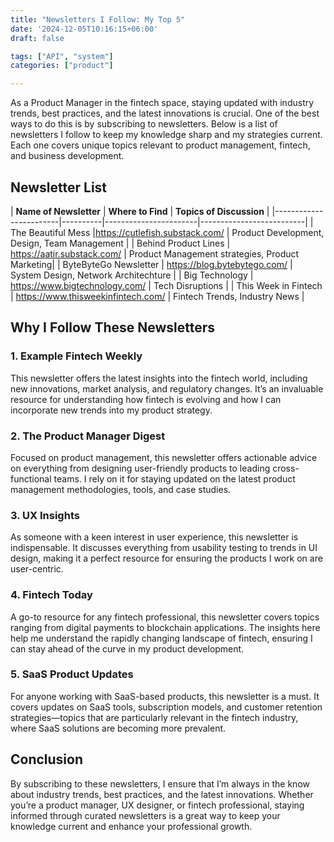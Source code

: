 ```yaml
---
title: "Newsletters I Follow: My Top 5"
date: '2024-12-05T10:16:15+06:00'
draft: false

tags: ["API", "system"]
categories: ["product"]

--- 
```

As a Product Manager in the fintech space, staying updated with industry trends, best practices, and the latest innovations is crucial. One of the best ways to do this is by subscribing to newsletters. Below is a list of newsletters I follow to keep my knowledge sharp and my strategies current. Each one covers unique topics relevant to product management, fintech, and business development.

## Newsletter List

| **Name of Newsletter** | **Where to Find** | **Topics of Discussion** |
|------------------------|----------|-----------------------|--------------------------|
| The Beautiful Mess  |https://cutlefish.substack.com/  | Product Development, Design, Team Management |
| Behind Product Lines | https://aatir.substack.com/  | Product Management strategies, Product Marketing|
| ByteByteGo Newsletter            | https://blog.bytebytego.com/  | System Design, Network Architechture  |
| Big Technology           | https://www.bigtechnology.com/   | Tech Disruptions |
| This Week in Fintech    | https://www.thisweekinfintech.com/  | Fintech Trends, Industry News |

## Why I Follow These Newsletters

### 1. **Example Fintech Weekly**
This newsletter offers the latest insights into the fintech world, including new innovations, market analysis, and regulatory changes. It’s an invaluable resource for understanding how fintech is evolving and how I can incorporate new trends into my product strategy.

### 2. **The Product Manager Digest**
Focused on product management, this newsletter offers actionable advice on everything from designing user-friendly products to leading cross-functional teams. I rely on it for staying updated on the latest product management methodologies, tools, and case studies.

### 3. **UX Insights**
As someone with a keen interest in user experience, this newsletter is indispensable. It discusses everything from usability testing to trends in UI design, making it a perfect resource for ensuring the products I work on are user-centric.

### 4. **Fintech Today**
A go-to resource for any fintech professional, this newsletter covers topics ranging from digital payments to blockchain applications. The insights here help me understand the rapidly changing landscape of fintech, ensuring I can stay ahead of the curve in my product development.

### 5. **SaaS Product Updates**
For anyone working with SaaS-based products, this newsletter is a must. It covers updates on SaaS tools, subscription models, and customer retention strategies—topics that are particularly relevant in the fintech industry, where SaaS solutions are becoming more prevalent.

## Conclusion

By subscribing to these newsletters, I ensure that I’m always in the know about industry trends, best practices, and the latest innovations. Whether you’re a product manager, UX designer, or fintech professional, staying informed through curated newsletters is a great way to keep your knowledge current and enhance your professional growth.
